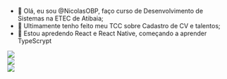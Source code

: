 - 👋 Olá, eu sou @NicolasOBP, faço curso de Desenvolvimento de Sistemas na ETEC de Atibaia;
- 👀 Ultimamente tenho feito meu TCC sobre Cadastro de CV e talentos;
- 🌱 Estou apredendo React e React Native, começando a aprender TypeScrypt


![](https://github-readme-stats.vercel.app/api?username=NicolasOBP&show_icons=true&theme=tokyonight)<br/>
![](https://github-readme-streak-stats.herokuapp.com/?user=NicolasOBP&theme=tokyonight&hide_border=false)<br/>
![](https://github-readme-stats.vercel.app/api/top-langs/?username=NicolasOBP&theme=tokyonight&hide_border=false&include_all_commits=false&count_private=false&layout=compact)

<!---
NicolasOBP/NicolasOBP is a ✨ special ✨ repository because its `README.md` (this file) appears on your GitHub profile.
You can click the Preview link to take a look at your changes.
--->

